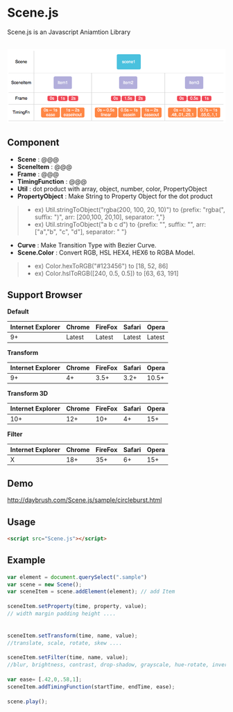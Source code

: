 Scene.js
============
Scene.js is an Javascript Aniamtion Library

<br>

<img src="model/model.png">

## Component
* **Scene** : @@@
* **SceneItem** : @@@
* **Frame** : @@@
* **TimingFunction** : @@@
* **Util** : dot product with array, object, number, color, PropertyObject
* **PropertyObject** : Make String to Property Object for the dot product
> + ex) Util.stringToObject("rgba(200, 100, 20, 10)") to {prefix: "rgba(", suffix: ")", arr: [200,100, 20,10], separator: ","}
> + ex) Util.stringToObject("a b c d") to {prefix: "", suffix: "", arr: ["a","b", "c", "d"], separator: " "}

* **Curve** : Make Transition Type with Bezier Curve.
* **Scene.Color** : Convert RGB, HSL HEX4, HEX6 to RGBA Model.
> * ex) Color.hexToRGB("#123456") to [18, 52, 86]
> * ex) Color.hslToRGB([240, 0.5, 0.5]) to [63, 63, 191]

## Support Browser
**Default**

|Internet Explorer|Chrome|FireFox|Safari|Opera|
|---|---|---|---|---|
|9+|Latest|Latest|Latest|Latest|
**Transform**

|Internet Explorer|Chrome|FireFox|Safari|Opera|
|---|---|---|---|---|
|9+|4+|3.5+|3.2+|10.5+|
**Transform 3D**

|Internet Explorer|Chrome|FireFox|Safari|Opera|
|---|---|---|---|---|
|10+|12+|10+|4+|15+|
**Filter**

|Internet Explorer|Chrome|FireFox|Safari|Opera|
|---|---|---|---|---|
|X|18+|35+|6+|15+|


## Demo
http://daybrush.com/Scene.js/sample/circleburst.html


## Usage

```HTML
<script src="Scene.js"></script>

```
 
## Example

```javascript
var element = document.querySelect(".sample")
var scene = new Scene();
var sceneItem = scene.addElement(element); // add Item

sceneItem.setProperty(time, property, value);
// width margin padding height ....


sceneItem.setTransform(time, name, value);
//translate, scale, rotate, skew ....

sceneItem.setFilter(time, name, value);
//blur, brightness, contrast, drop-shadow, grayscale, hue-rotate, invert, opacity, saturate, sepia

var ease= [.42,0,.58,1];
sceneItem.addTimingFunction(startTime, endTime, ease);

scene.play();
        
```
